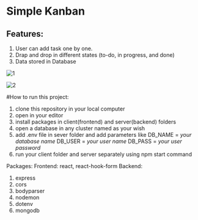 # Simple Kanban

## Features:
1. User can add task one by one.
2. Drap and drop in different states (to-do, in progress, and done)
3. Data stored in Database
 
![1](https://user-images.githubusercontent.com/45840519/126045314-6a1c413d-655c-4353-958f-6eb0496188c2.png)

![2](https://user-images.githubusercontent.com/45840519/126045712-3c640cef-06ba-47ab-9658-aabe33105a81.png)



#How to run this project:
1. clone this repository in your local computer
2. open in your editor
3. install packages in client(frontend) and server(backend) folders
4. open a database in any cluster named as your wish
5. add .env file in sever folder and add parameters like DB_NAME = *your database name* DB_USER = *your user name* DB_PASS = *your user password*
6. run your client folder and server separately using npm start command

Packages:
Frontend: react, react-hook-form
Backend:
1. express
2. cors
3. bodyparser
4. nodemon
5. dotenv
6. mongodb


